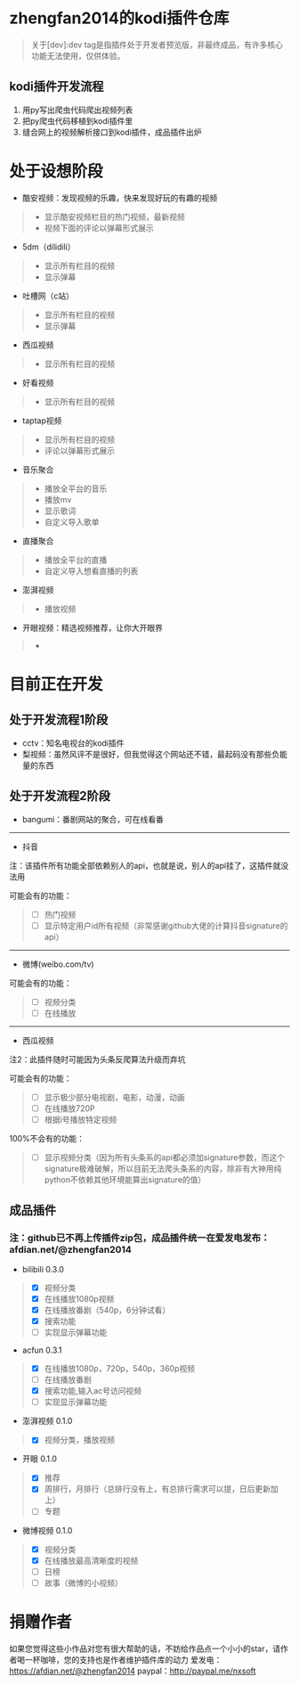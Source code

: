 # zhengfan2014的kodi插件仓库


> 关于[dev]:dev tag是指插件处于开发者预览版，非最终成品，有许多核心功能无法使用，仅供体验。

## kodi插件开发流程

1. 用py写出爬虫代码爬出视频列表
2. 把py爬虫代码移植到kodi插件里
3. 缝合网上的视频解析接口到kodi插件，成品插件出炉

# 处于设想阶段
- 酷安视频：发现视频的乐趣，快来发现好玩的有趣的视频
> - 显示酷安视频栏目的热门视频，最新视频
> - 视频下面的评论以弹幕形式展示

- 5dm（dilidili）
> - 显示所有栏目的视频
> - 显示弹幕

- 吐槽网（c站）
> - 显示所有栏目的视频
> - 显示弹幕

- 西瓜视频
> - 显示所有栏目的视频

- 好看视频
> - 显示所有栏目的视频

- taptap视频
> - 显示所有栏目的视频
> - 评论以弹幕形式展示

- 音乐聚合
> - 播放全平台的音乐
> - 播放mv
> - 显示歌词
> - 自定义导入歌单

- 直播聚合
> - 播放全平台的直播
> - 自定义导入想看直播的列表

- 澎湃视频
> - 播放视频

- 开眼视频：精选视频推荐，让你大开眼界
> - 


# 目前正在开发
## 处于开发流程1阶段
- cctv：知名电视台的kodi插件
- 梨视频：虽然风评不是很好，但我觉得这个网站还不错，最起码没有那些负能量的东西
## 处于开发流程2阶段
- bangumi：番剧网站的聚合，可在线看番
---
- 抖音


注：该插件所有功能全部依赖别人的api，也就是说，别人的api挂了，这插件就没法用



可能会有的功能：
> - [ ] 热门视频
> - [ ] 显示特定用户id所有视频（非常感谢github大佬的计算抖音signature的api）

---
- 微博(weibo.com/tv)





可能会有的功能：
> - [ ] 视频分类
> - [ ] 在线播放

---
- 西瓜视频



注2：此插件随时可能因为头条反爬算法升级而弃坑


可能会有的功能：
> - [ ] 显示极少部分电视剧，电影，动漫，动画
> - [ ] 在线播放720P
> - [ ] 根据i号播放特定视频


100%不会有的功能：
> - [ ] 显示视频分类（因为所有头条系的api都必须加signature参数，而这个signature极难破解，所以目前无法爬头条系的内容，除非有大神用纯python不依赖其他环境能算出signature的值）


## 成品插件
### 注：github已不再上传插件zip包，成品插件统一在爱发电发布：afdian.net/@zhengfan2014
- bilibili 0.3.0
> - [x] 视频分类
> - [x] 在线播放1080p视频
> - [x] 在线播放番剧（540p，6分钟试看）
> - [x] 搜索功能
> - [ ] 实现显示弹幕功能

- acfun 0.3.1
> - [x] 在线播放1080p，720p，540p，360p视频
> - [ ] 在线播放番剧
> - [x] 搜索功能,输入ac号访问视频
> - [ ] 实现显示弹幕功能

- 澎湃视频 0.1.0
> - [x] 视频分类，播放视频

- 开眼 0.1.0
> - [x] 推荐
> - [x] 周排行，月排行（总排行没有上，有总排行需求可以提，日后更新加上）
> - [ ] 专题

- 微博视频 0.1.0
> - [x] 视频分类
> - [x] 在线播放最高清晰度的视频
> - [ ] 日榜
> - [ ] 故事（微博的小视频）

# 捐赠作者
如果您觉得这些小作品对您有很大帮助的话，不妨给作品点一个小小的star，请作者喝一杯咖啡，您的支持也是作者维护插件库的动力
爱发电：https://afdian.net/@zhengfan2014
paypal：http://paypal.me/nxsoft



